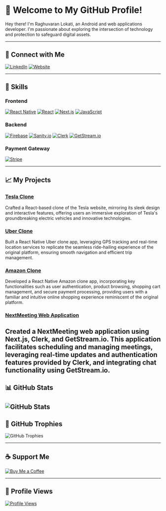 # 👋 Welcome to My GitHub Profile! 

Hey there! I'm Raghuvaran Lokati, an Android and web applications developer. I'm passionate about exploring the intersection of technology and protection to safeguard digital assets.

---

## 🔗 Connect with Me

[![LinkedIn](https://img.shields.io/badge/LinkedIn-Connect-blue?style=flat&logo=linkedin)](https://www.linkedin.com/in/l-raghuvaran-860572221/)
[![Website](https://img.shields.io/badge/Website-Visit-red?style=flat&logo=wordpress)](https://profile-alpha-azure.vercel.app/)

---

## 💼 Skills

### Frontend
[![React Native](https://img.shields.io/badge/React_Native-61DAFB?style=flat&logo=react&logoColor=white)](https://reactnative.dev/)
[![React](https://img.shields.io/badge/React-61DAFB?style=flat&logo=react&logoColor=white)](https://react.dev/)
[![Next.js](https://img.shields.io/badge/Next.js-000000?style=flat&logo=next.js&logoColor=white)](https://nextjs.org/)
[![JavaScript](https://img.shields.io/badge/JavaScript-F7DF1E?style=flat&logo=javascript&logoColor=black)](https://www.javascript.com/)

### Backend
[![Firebase](https://img.shields.io/badge/Firebase-FFCA28?style=flat&logo=firebase&logoColor=black)](https://firebase.google.com/)
[![Sanity.io](https://img.shields.io/badge/Sanity.io-333333?style=flat&logo=sanity&logoColor=white)](https://www.sanity.io/)
[![Clerk](https://img.shields.io/badge/Clerk-4B63E6?style=flat&logo=clerk&logoColor=white)](https://clerk.dev/)
[![GetStream.io](https://img.shields.io/badge/GetStream.io-33A0FF?style=flat&logo=getstream.io&logoColor=white)](https://getstream.io/)



### Payment Gateway
[![Stripe](https://img.shields.io/badge/Stripe-008CDD?style=flat&logo=stripe&logoColor=white)](https://stripe.com/in)


---

## 📈 My Projects

### [Tesla Clone](https://github.com/Raghuvaranlokati/tesla)
Crafted a React-based clone of the Tesla website, mirroring its sleek design and interactive features, offering users an immersive exploration of Tesla's groundbreaking electric vehicles and innovative technologies.

### [Uber Clone](https://github.com/Raghuvaranlokati/uber)
Built a React Native Uber clone app, leveraging GPS tracking and real-time location services to replicate the seamless ride-hailing experience of the original platform, ensuring smooth navigation and efficient trip management.

### [Amazon Clone](https://github.com/Raghuvaranlokati/amazon)
Developed a React Native Amazon clone app, incorporating key functionalities such as user authentication, product browsing, shopping cart management, and secure payment processing, providing users with a familiar and intuitive online shopping experience reminiscent of the original platform.

### [NextMeeting Web Application](https://github.com/Raghuvaranlokati/next-meeting)
Created a NextMeeting web application using Next.js, Clerk, and GetStream.io. This application facilitates scheduling and managing meetings, leveraging real-time updates and authentication features provided by Clerk, and integrating chat functionality using GetStream.io.
---

## 📊 GitHub Stats

![GitHub Stats](https://github-readme-stats.vercel.app/api?username=Raghuvaranlokati&show_icons=true&theme=radical)
---


## 🌟 GitHub Trophies

![GitHub Trophies](https://github-profile-trophy.vercel.app/?username=Raghuvaranlokati)

---
## ☕ Support Me
[![Buy Me a Coffee](https://img.shields.io/badge/Buy_Me_a_Coffee-FFDD00?style=flat&logo=buy-me-a-coffee&logoColor=black)](https://www.buymeacoffee.com/raghuvaranl)

---
## 👀 Profile Views

[![Profile Views](https://komarev.com/ghpvc/?username=Raghuvaranlokati&color=blue)](https://github.com/Raghuvaranlokati)

